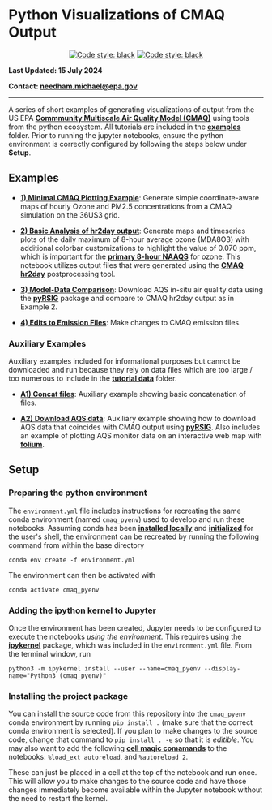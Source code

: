 # Python Visualizations of CMAQ Output

<p align="center">
<a href="https://github.com/psf/black"><img alt="Code style: black" src="https://img.shields.io/badge/code%20style-black-000000.svg"></a>
<a href="https://github.com/astral-sh/ruff"><img alt="Code style: black" src="https://img.shields.io/endpoint?url=https://raw.githubusercontent.com/astral-sh/ruff/main/assets/badge/v2.json"></a>
</p>

**Last Updated: 15 July 2024**

**Contact: needham.michael@epa.gov**
***

A series of short examples of generating visualizations of output from the US EPA __[Commmunity Multiscale Air Quality Model (CMAQ)](https://github.com/USEPA/CMAQ/tree/main)__ using tools from the python ecosystem. All tutorials are included in the __[examples](./examples)__ folder. Prior to running the jupyter notebooks, ensure the python environment is correctly configured by following the steps below under __Setup__.

## Examples

* __[1) Minimal CMAQ Plotting Example](./examples/01_minimal_cmaq_plotting_example.ipynb)__:  Generate simple coordinate-aware maps of hourly Ozone and PM2.5 concentrations from a CMAQ simulation on the 36US3 grid.

* __[2) Basic Analysis of hr2day output](./examples/02_hr2day_output_analysis_example.ipynb)__: Generate maps and timeseries plots of the daily maximum of 8-hour average ozone (MDA8O3) with additional colorbar customizations to highlight the value of 0.070 ppm, which is important for the __[primary 8-hour NAAQS](https://www.epa.gov/criteria-air-pollutants/naaqs-table)__ for ozone. This notebook utilizes output files that were generated using the __[CMAQ hr2day](https://github.com/USEPA/CMAQ/tree/main/POST/hr2day)__ postprocessing tool.

* __[3) Model-Data Comparison](./examples/03_model_monitor_comparison.ipynb)__: Download AQS in-situ air quality data using the __[pyRSIG](https://barronh.github.io/pyrsig/)__ package and compare to CMAQ hr2day output as in Example 2.

* __[4) Edits to Emission Files](./examples/04_cmaq_emission_inputs.ipynb)__: Make changes to CMAQ emission files.

### Auxiliary Examples

Auxiliary examples included for informational purposes but cannot be downloaded and run because they rely on data files which are too large / too numerous to include in the __[tutorial data](./examples/tutorial_data)__ folder.

* __[A1) Concat files](./examples/A1_concat_files.ipynb)__: Auxiliary example showing basic concatenation of files.

* __[A2) Download AQS data](./examples/A2_aqs_download_pyrsig.ipynb)__: Auxiliary example showing how to download AQS data that coincides with CMAQ output using __[pyRSIG](https://github.com/barronh/pyrsig)__. Also includes an example of plotting AQS monitor data on an interactive web map with __[folium](https://python-visualization.github.io/folium/latest/#)__.

## Setup
### Preparing the python environment
The `environment.yml` file includes instructions for recreating the same conda environment (named `cmaq_pyenv`) used to develop and run these notebooks. Assuming conda has been __[installed locally](https://conda.io/projects/conda/en/latest/user-guide/install/index.html)__ and __[initialized](https://conda.io/projects/conda/en/latest/dev-guide/deep-dives/activation.html)__ for the user's shell, the environment can be recreated by running the following command from within the base directory

`conda env create -f environment.yml`

The environment can then be activated with

`conda activate cmaq_pyenv`

### Adding the ipython kernel to Jupyter

Once the environment has been created, Jupyter needs to be configured to execute the notebooks *using the environment.* This requires using the __[ipykernel](https://github.com/ipython/ipykernel)__ package, which was included in the `environment.yml` file. From the terminal window, run

`python3 -m ipykernel install --user --name=cmaq_pyenv --display-name="Python3 (cmaq_pyenv)"`

### Installing the project package

You can install the source code from this repository into the `cmaq_pyenv` conda environment by running `pip install .` (make sure that the correct conda environment is selected). If you plan to make changes to the source code, change that command to `pip install . -e` so that it is *editible*. You may also want to add the following __[cell magic comamands](https://ipython.readthedocs.io/en/stable/interactive/magics.html)__ to the notebooks: `%load_ext autoreload`, and `%autoreload 2`.

These can just be placed in a cell at the top of the notebook and run once. This will allow you to make changes to the source code and have those changes immediately become available within the Jupyter notebook without the need to restart the kernel.





